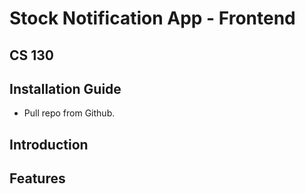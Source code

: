 # Stock Notification App - Frontend 
## CS 130 

## Installation Guide
- Pull repo from Github. 

## Introduction

## Features
